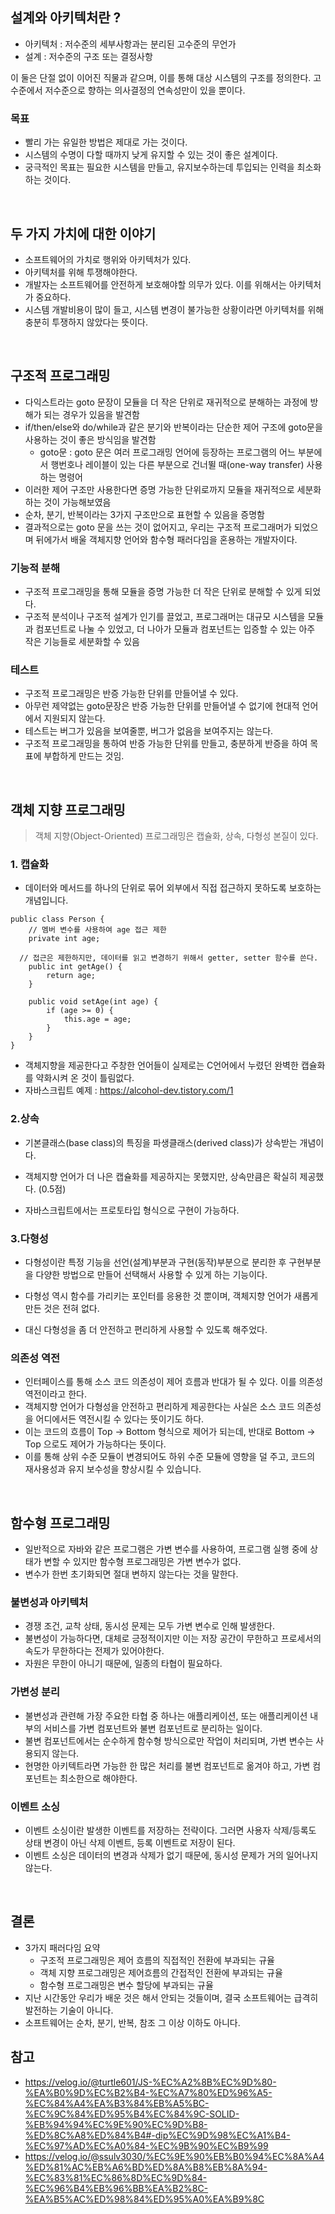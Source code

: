 ## 설계와 아키텍처란 ?

- 아키텍처 : 저수준의 세부사항과는 분리된 고수준의 무언가
- 설계 : 저수준의 구조 또는 결정사항

이 둘은 단절 없이 이어진 직물과 같으며, 이를 통해 대상 시스템의 구조를 정의한다.
고수준에서 저수준으로 향하는 의사결정의 연속성만이 있을 뿐이다.

### 목표

- 빨리 가는 유일한 방법은 제대로 가는 것이다.
- 시스템의 수명이 다할 때까지 낮게 유지할 수 있는 것이 좋은 설계이다.
- 궁극적인 목표는 필요한 시스템을 만들고, 유지보수하는데 투입되는 인력을 최소화하는 것이다.

<br>

## 두 가지 가치에 대한 이야기

- 소프트웨어의 가치로 행위와 아키텍처가 있다.
- 아키텍처를 위해 투쟁해야한다.
- 개발자는 소프트웨어를 안전하게 보호해야할 의무가 있다. 이를 위해서는 아키텍처가 중요하다.
- 시스템 개발비용이 많이 들고, 시스템 변경이 불가능한 상황이라면 아키텍처를 위해 충분히 투쟁하지 않았다는 뜻이다.

<br>

## 구조적 프로그래밍

- 다익스트라는 goto 문장이 모듈을 더 작은 단위로 재귀적으로 분해하는 과정에 방해가 되는 경우가 있음을 발견함
- if/then/else와 do/while과 같은 분기와 반복이라는 단순한 제어 구조에 goto문을 사용하는 것이 좋은 방식임을 발견함
  - goto문 : goto 문은 여러 프로그래밍 언어에 등장하는 프로그램의 어느 부분에서 행번호나 레이블이 있는 다른 부분으로 건너뛸 때(one-way transfer) 사용하는 명령어
- 이러한 제어 구조만 사용한다면 증명 가능한 단위로까지 모듈을 재귀적으로 세분화하는 것이 가능해보였음
- 순차, 분기, 반복이라는 3가지 구조만으로 표현할 수 있음을 증명함
- 결과적으로는 goto 문을 쓰는 것이 없어지고, 우리는 구조적 프로그래머가 되었으며 뒤에가서 배울 객체지향 언어와 함수형 패러다임을 혼용하는 개발자이다.

### 기능적 분해

- 구조적 프로그래밍을 통해 모듈을 증명 가능한 더 작은 단위로 분해할 수 있게 되었다.
- 구조적 분석이나 구조적 설계가 인기를 끌었고, 프로그래머는 대규모 시스템을 모듈과 컴포넌트로 나눌 수 있었고, 더 나아가 모듈과 컴포넌트는 입증할 수 있는 아주 작은 기능들로 세분화할 수 있음

### 테스트

- 구조적 프로그래밍은 반증 가능한 단위를 만들어낼 수 있다.
- 아무런 제약없는 goto문장은 반증 가능한 단위를 만들어낼 수 없기에 현대적 언어에서 지원되지 않는다.
- 테스트는 버그가 있음을 보여줄뿐, 버그가 없음을 보여주지는 않는다.
- 구조적 프로그래밍을 통하여 반증 가능한 단위를 만들고, 충분하게 반증을 하여 목표에 부합하게 만드는 것임.

<br>

## 객체 지향 프로그래밍

> 객체 지향(Object-Oriented) 프로그래밍은 캡슐화, 상속, 다형성 본질이 있다.

### 1. 캡슐화

- 데이터와 메서드를 하나의 단위로 묶어 외부에서 직접 접근하지 못하도록 보호하는 개념입니다.

```
public class Person {
	// 멤버 변수를 사용하여 age 접근 제한
	private int age;

  // 접근은 제한하지만, 데이터를 읽고 변경하기 위해서 getter, setter 함수를 쓴다.
	public int getAge() {
		return age;
	}

	public void setAge(int age) {
		if (age >= 0) {
			this.age = age;
		}
	}
}
```

- 객체지향을 제공한다고 주창한 언어들이 실제로는 C언어에서 누렸던 완벽한 캡슐화를 약화시켜 온 것이 틀림없다.
- 자바스크립트 예제 : https://alcohol-dev.tistory.com/1

### 2.상속

- 기본클래스(base class)의 특징을 파생클래스(derived class)가 상속받는 개념이다.

- 객체지향 언어가 더 나은 캡슐화를 제공하지는 못했지만, 상속만큼은 확실히 제공했다. (0.5점)
- 자바스크립트에서는 프로토타입 형식으로 구현이 가능하다.

### 3.다형성

- 다형성이란 특정 기능을 선언(설계)부분과 구현(동작)부분으로 분리한 후 구현부분을 다양한 방법으로 만들어 선택해서 사용할 수 있게 하는 기능이다.

- 다형성 역시 함수를 가리키는 포인터를 응용한 것 뿐이며, 객체지향 언어가 새롭게 만든 것은 전혀 없다.
- 대신 다형성을 좀 더 안전하고 편리하게 사용할 수 있도록 해주었다.

### 의존성 역전

- 인터페이스를 통해 소스 코드 의존성이 제어 흐름과 반대가 될 수 있다. 이를 의존성 역전이라고 한다.
- 객체지향 언어가 다형성을 안전하고 편리하게 제공한다는 사실은 소스 코드 의존성을 어디에서든 역전시킬 수 있다는 뜻이기도 하다.
- 이는 코드의 흐름이 Top -> Bottom 형식으로 제어가 되는데, 반대로 Bottom -> Top 으로도 제어가 가능하다는 뜻이다.
- 이를 통해 상위 수준 모듈이 변경되어도 하위 수준 모듈에 영향을 덜 주고, 코드의 재사용성과 유지 보수성을 향상시킬 수 있습니다.


<br>

## 함수형 프로그래밍

- 일반적으로 자바와 같은 프로그램은 가변 변수를 사용하여, 프로그램 실행 중에 상태가 변할 수 있지만 함수형 프로그래밍은 가변 변수가 없다.
- 변수가 한번 초기화되면 절대 변하지 않는다는 것을 말한다.

### 불변성과 아키텍처

- 경쟁 조건, 교착 상태, 동시성 문제는 모두 가변 변수로 인해 발생한다.
- 불변성이 가능하다면, 대체로 긍정적이지만 이는 저장 공간이 무한하고 프로세서의 속도가 무한하다는 전제가 있어야한다.
- 자원은 무한이 아니기 때문에, 일종의 타협이 필요하다.

### 가변성 분리

- 불변성과 관련해 가장 주요한 타협 중 하나는 애플리케이션, 또는 애플리케이션 내부의 서비스를 가변 컴포넌트와 불변 컴포넌트로 분리하는 일이다.
- 불변 컴포넌트에서는 순수하게 함수형 방식으로만 작업이 처리되며, 가변 변수는 사용되지 않는다.
- 현명한 아키텍트라면 가능한 한 많은 처리를 불변 컴포넌트로 옮겨야 하고, 가변 컴포넌트는 최소한으로 해야한다.

### 이벤트 소싱

- 이벤트 소싱이란 발생한 이벤트를 저장하는 전략이다. 그러면 사용자 삭제/등록도 상태 변경이 아닌 삭제 이벤트, 등록 이벤트로 저장이 된다.
- 이벤트 소싱은 데이터의 변경과 삭제가 없기 때문에, 동시성 문제가 거의 일어나지 않는다.

<br>

## 결론

- 3가지 패러다임 요약
  - 구조적 프로그래밍은 제어 흐름의 직접적인 전환에 부과되는 규율
  - 객체 지향 프로그래밍은 제어흐름의 간접적인 전환에 부과되는 규율
  - 함수형 프로그래밍은 변수 할당에 부과되는 규율
- 지난 시간동안 우리가 배운 것은 해서 안되는 것들이며, 결국 소프트웨어는 급격히 발전하는 기술이 아니다.
- 소프트웨어는 순차, 분기, 반복, 참조 그 이상 이하도 아니다.


## 참고 
- https://velog.io/@turtle601/JS-%EC%A2%8B%EC%9D%80-%EA%B0%9D%EC%B2%B4-%EC%A7%80%ED%96%A5-%EC%84%A4%EA%B3%84%EB%A5%BC-%EC%9C%84%ED%95%B4%EC%84%9C-SOLID-%EB%94%94%EC%9E%90%EC%9D%B8-%ED%8C%A8%ED%84%B4#-dip%EC%9D%98%EC%A1%B4-%EC%97%AD%EC%A0%84-%EC%9B%90%EC%B9%99
- https://velog.io/@ssulv3030/%EC%9E%90%EB%B0%94%EC%8A%A4%ED%81%AC%EB%A6%BD%ED%8A%B8%EB%8A%94-%EC%83%81%EC%86%8D%EC%9D%84-%EC%96%B4%EB%96%BB%EA%B2%8C-%EA%B5%AC%ED%98%84%ED%95%A0%EA%B9%8C
